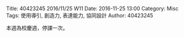 Title: 40423245 2016/11/25 W11
Date: 2016-11-25 13:00
Category: Misc
Tags: 使用導引, 創造力, 表達能力, 協同設計
Author: 40423245

本週為校慶週，停課一次。

